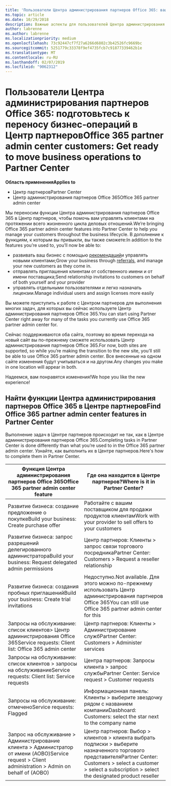 ```yaml
---
title: 'Пользователи Центра администрирования партнеров Office 365: ваши бизнес-операции переносятся в Центр партнеров | Центр партнеров'
ms.topic: article
ms.date: 10/29/2018
description: Важные аспекты для пользователей Центра администрирования партнеров Office 365 при переходе в Центр партнеров
author: labrenne
ms.author: labrenne
ms.localizationpriority: medium
ms.openlocfilehash: 73c92447cf7f27a6266d6802c3b42526fc9669bc
ms.sourcegitcommit: 5251779c33378f9ef4735fcb7c91877339462b1e
ms.translationtype: MT
ms.contentlocale: ru-RU
ms.lasthandoff: 02/07/2019
ms.locfileid: "9062312"
---
```

# <a name="office-365-partner-admin-center-customers-get-ready-to-move-business-operations-to-partner-center"></a><span data-ttu-id="c8a85-103">Пользователи Центра администрирования партнеров Office 365: подготовьтесь к переносу бизнес-операций в Центр партнеров</span><span class="sxs-lookup"><span data-stu-id="c8a85-103">Office 365 partner admin center customers: Get ready to move business operations to Partner Center</span></span>

**<span data-ttu-id="c8a85-104">Область применения</span><span class="sxs-lookup"><span data-stu-id="c8a85-104">Applies to</span></span>** 

- <span data-ttu-id="c8a85-105">Центр партнеров</span><span class="sxs-lookup"><span data-stu-id="c8a85-105">Partner Center</span></span>
- <span data-ttu-id="c8a85-106">Центр администрирования партнеров Office 365</span><span class="sxs-lookup"><span data-stu-id="c8a85-106">Office 365 partner admin center</span></span>

<span data-ttu-id="c8a85-107">Мы переносим функции Центра администрирования партнеров Office 365 в Центр партнеров, чтобы помочь вам управлять клиентами на протяжении всего жизненного цикла деловых отношений.</span><span class="sxs-lookup"><span data-stu-id="c8a85-107">We’re bringing Office 365 partner admin center features into Partner Center to help you manage your customers throughout the business lifecycle.</span></span> <span data-ttu-id="c8a85-108">В дополнение к функциям, к которым вы привыкли, вы также сможете:</span><span class="sxs-lookup"><span data-stu-id="c8a85-108">In addition to the features you’re used to, you’ll now be able to:</span></span> 

*  <span data-ttu-id="c8a85-109">развивать ваш бизнес с помощью [рекомендаций](referrals.md)и управлять новыми клиентами;</span><span class="sxs-lookup"><span data-stu-id="c8a85-109">Grow your business through [referrals](referrals.md), and manage your new customers as they come in.</span></span>
*  <span data-ttu-id="c8a85-110">отправлять приглашения клиентам от собственного имени и от имени поставщика;</span><span class="sxs-lookup"><span data-stu-id="c8a85-110">Send relationship invitations to customers on behalf of both yourself and your provider</span></span>
*  <span data-ttu-id="c8a85-111">управлять отдельными пользователями и легко назначать лицензии.</span><span class="sxs-lookup"><span data-stu-id="c8a85-111">Manage individual users and assign licenses more easily</span></span>

<span data-ttu-id="c8a85-112">Вы можете приступить к работе с Центром партнеров для выполнения многих задач, для которых вы сейчас используете Центр администрирования партнеров Office 365.</span><span class="sxs-lookup"><span data-stu-id="c8a85-112">You can start using Partner Center right away for many of the tasks you currently use Office 365 partner admin center for.</span></span> 

<span data-ttu-id="c8a85-113">Сейчас поддерживаются оба сайта, поэтому во время перехода на новый сайт вы по-прежнему сможете использовать Центр администрирования партнеров Office 365.</span><span class="sxs-lookup"><span data-stu-id="c8a85-113">For now, both sites are supported, so while you’re making the transition to the new site, you’ll still be able to use Office 365 partner admin center.</span></span> <span data-ttu-id="c8a85-114">Все внесенные на одном сайте изменения будут учитываться и на другом.</span><span class="sxs-lookup"><span data-stu-id="c8a85-114">Any changes you make in one location will appear in both.</span></span>

<span data-ttu-id="c8a85-115">Надеемся, вам понравятся изменения!</span><span class="sxs-lookup"><span data-stu-id="c8a85-115">We hope you like the new experience!</span></span>

## <a name="find-office-365-partner-admin-center-features-in-partner-center"></a><span data-ttu-id="c8a85-116">Найти функции Центра администрирования партнеров Office 365 в Центре партнеров</span><span class="sxs-lookup"><span data-stu-id="c8a85-116">Find Office 365 partner admin center features in Partner Center</span></span>

<span data-ttu-id="c8a85-117">Выполнение задач в Центре партнеров происходит не так, как в Центре администрирования партнеров Office 365.</span><span class="sxs-lookup"><span data-stu-id="c8a85-117">Completing tasks in Partner Center is done differently than what you’re used to in the Office 365 partner admin center.</span></span> <span data-ttu-id="c8a85-118">Узнайте, как выполнить их в Центре партнеров.</span><span class="sxs-lookup"><span data-stu-id="c8a85-118">Here's how to complete them in Partner Center.</span></span>

| <span data-ttu-id="c8a85-119">Функция Центра администрирования партнеров Office 365</span><span class="sxs-lookup"><span data-stu-id="c8a85-119">Office 365 partner admin center feature</span></span>                       | <span data-ttu-id="c8a85-120">Где она находится в Центре партнеров?</span><span class="sxs-lookup"><span data-stu-id="c8a85-120">Where is it in Partner Center?</span></span> | 
|   -----------------------------------------------  | -------------- |
| <span data-ttu-id="c8a85-121">Развитие бизнеса: создание предложение о покупке</span><span class="sxs-lookup"><span data-stu-id="c8a85-121">Build your business: Create purchase offer</span></span> | <span data-ttu-id="c8a85-122">Работайте с вашим поставщиком для продажи продуктов клиентам</span><span class="sxs-lookup"><span data-stu-id="c8a85-122">Work with your provider to sell offers to your customers</span></span> |
| <span data-ttu-id="c8a85-123">Развитие бизнеса: запрос разрешений делегированного администратора</span><span class="sxs-lookup"><span data-stu-id="c8a85-123">Build your business: Request delegated admin permissions</span></span> | <span data-ttu-id="c8a85-124">Центр партнеров: Клиенты > запрос связи торгового посредника</span><span class="sxs-lookup"><span data-stu-id="c8a85-124">Partner Center: Customers > Request a reseller relationship</span></span> |
| <span data-ttu-id="c8a85-125">Развитие бизнеса: создания пробных приглашений</span><span class="sxs-lookup"><span data-stu-id="c8a85-125">Build your business: Create trial invitations</span></span> | <span data-ttu-id="c8a85-126">Недоступно.</span><span class="sxs-lookup"><span data-stu-id="c8a85-126">Not available.</span></span> <span data-ttu-id="c8a85-127">Для этого можно по-прежнему использовать Центр администрирования партнеров Office 365</span><span class="sxs-lookup"><span data-stu-id="c8a85-127">You can still use Office 365 partner admin center for this</span></span> |
| <span data-ttu-id="c8a85-128">Запросы на обслуживание: список клиентов> Центр администрирования Office 365</span><span class="sxs-lookup"><span data-stu-id="c8a85-128">Service requests: Client list: Office 365 admin center</span></span> | <span data-ttu-id="c8a85-129">Центр партнеров: Клиенты > Администрирование служб</span><span class="sxs-lookup"><span data-stu-id="c8a85-129">Partner Center: Customers > Administer services</span></span> |
| <span data-ttu-id="c8a85-130">Запросы на обслуживание: список клиентов > запросы на обслуживание</span><span class="sxs-lookup"><span data-stu-id="c8a85-130">Service requests: Client list: Service requests</span></span> | <span data-ttu-id="c8a85-131">Центра партнеров: Запросы клиента > запрос службы</span><span class="sxs-lookup"><span data-stu-id="c8a85-131">Partner Center: Service request > Customer requests</span></span> |
| <span data-ttu-id="c8a85-132">Запросы на обслуживание: отмечено</span><span class="sxs-lookup"><span data-stu-id="c8a85-132">Service requests: Flagged</span></span> | <span data-ttu-id="c8a85-133">Информационная панель: Клиенты > выберите звездочку рядом с названием компании</span><span class="sxs-lookup"><span data-stu-id="c8a85-133">Dasbhoard: Customers: select the star next to the company name</span></span> |
| <span data-ttu-id="c8a85-134">Запрос на обслуживание > Администрирование клиента > Администратор от имени (AOBO)</span><span class="sxs-lookup"><span data-stu-id="c8a85-134">Service request > Client administration > Admin on behalf of (AOBO)</span></span> | <span data-ttu-id="c8a85-135">Центр партнеров: Выбор > клиентов > клиента выбрать подписки > выберите назначенного торгового представителя</span><span class="sxs-lookup"><span data-stu-id="c8a85-135">Partner Center: Customers > select a customer > select a subscription > select the designated product reseller</span></span> |

